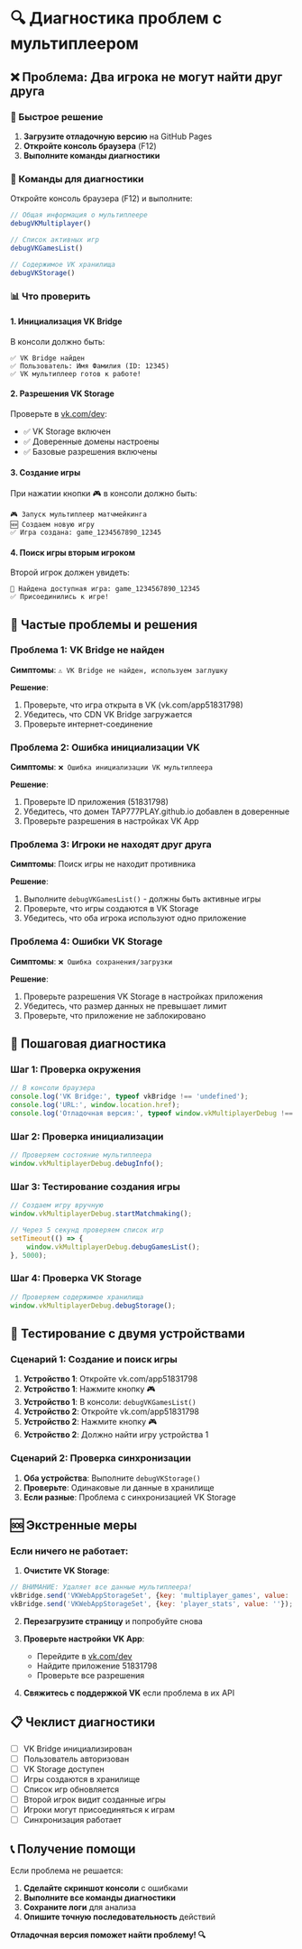 # 🔍 Диагностика проблем с мультиплеером

## ❌ Проблема: Два игрока не могут найти друг друга

### 🚀 Быстрое решение

1. **Загрузите отладочную версию** на GitHub Pages
2. **Откройте консоль браузера** (F12)
3. **Выполните команды диагностики**

### 🔧 Команды для диагностики

Откройте консоль браузера (F12) и выполните:

```javascript
// Общая информация о мультиплеере
debugVKMultiplayer()

// Список активных игр
debugVKGamesList()

// Содержимое VK хранилища
debugVKStorage()
```

### 📊 Что проверить

#### 1. Инициализация VK Bridge
В консоли должно быть:
```
✅ VK Bridge найден
✅ Пользователь: Имя Фамилия (ID: 12345)
✅ VK мультиплеер готов к работе!
```

#### 2. Разрешения VK Storage
Проверьте в [vk.com/dev](https://vk.com/dev):
- ✅ VK Storage включен
- ✅ Доверенные домены настроены
- ✅ Базовые разрешения включены

#### 3. Создание игры
При нажатии кнопки 🎮 в консоли должно быть:
```
🎮 Запуск мультиплеер матчмейкинга
🆕 Создаем новую игру
✅ Игра создана: game_1234567890_12345
```

#### 4. Поиск игры вторым игроком
Второй игрок должен увидеть:
```
🎯 Найдена доступная игра: game_1234567890_12345
✅ Присоединились к игре!
```

## 🐛 Частые проблемы и решения

### Проблема 1: VK Bridge не найден
**Симптомы**: `⚠️ VK Bridge не найден, используем заглушку`

**Решение**:
1. Проверьте, что игра открыта в VK (vk.com/app51831798)
2. Убедитесь, что CDN VK Bridge загружается
3. Проверьте интернет-соединение

### Проблема 2: Ошибка инициализации VK
**Симптомы**: `❌ Ошибка инициализации VK мультиплеера`

**Решение**:
1. Проверьте ID приложения (51831798)
2. Убедитесь, что домен TAP777PLAY.github.io добавлен в доверенные
3. Проверьте разрешения в настройках VK App

### Проблема 3: Игроки не находят друг друга
**Симптомы**: Поиск игры не находит противника

**Решение**:
1. Выполните `debugVKGamesList()` - должны быть активные игры
2. Проверьте, что игры создаются в VK Storage
3. Убедитесь, что оба игрока используют одно приложение

### Проблема 4: Ошибки VK Storage
**Симптомы**: `❌ Ошибка сохранения/загрузки`

**Решение**:
1. Проверьте разрешения VK Storage в настройках приложения
2. Убедитесь, что размер данных не превышает лимит
3. Проверьте, что приложение не заблокировано

## 🔧 Пошаговая диагностика

### Шаг 1: Проверка окружения
```javascript
// В консоли браузера
console.log('VK Bridge:', typeof vkBridge !== 'undefined');
console.log('URL:', window.location.href);
console.log('Отладочная версия:', typeof window.vkMultiplayerDebug !== 'undefined');
```

### Шаг 2: Проверка инициализации
```javascript
// Проверяем состояние мультиплеера
window.vkMultiplayerDebug.debugInfo();
```

### Шаг 3: Тестирование создания игры
```javascript
// Создаем игру вручную
window.vkMultiplayerDebug.startMatchmaking();

// Через 5 секунд проверяем список игр
setTimeout(() => {
    window.vkMultiplayerDebug.debugGamesList();
}, 5000);
```

### Шаг 4: Проверка VK Storage
```javascript
// Проверяем содержимое хранилища
window.vkMultiplayerDebug.debugStorage();
```

## 📱 Тестирование с двумя устройствами

### Сценарий 1: Создание и поиск игры
1. **Устройство 1**: Откройте vk.com/app51831798
2. **Устройство 1**: Нажмите кнопку 🎮
3. **Устройство 1**: В консоли: `debugVKGamesList()`
4. **Устройство 2**: Откройте vk.com/app51831798
5. **Устройство 2**: Нажмите кнопку 🎮
6. **Устройство 2**: Должно найти игру устройства 1

### Сценарий 2: Проверка синхронизации
1. **Оба устройства**: Выполните `debugVKStorage()`
2. **Проверьте**: Одинаковые ли данные в хранилище
3. **Если разные**: Проблема с синхронизацией VK Storage

## 🆘 Экстренные меры

### Если ничего не работает:

1. **Очистите VK Storage**:
```javascript
// ВНИМАНИЕ: Удаляет все данные мультиплеера!
vkBridge.send('VKWebAppStorageSet', {key: 'multiplayer_games', value: '[]'});
vkBridge.send('VKWebAppStorageSet', {key: 'player_stats', value: ''});
```

2. **Перезагрузите страницу** и попробуйте снова

3. **Проверьте настройки VK App**:
   - Перейдите в [vk.com/dev](https://vk.com/dev)
   - Найдите приложение 51831798
   - Проверьте все разрешения

4. **Свяжитесь с поддержкой VK** если проблема в их API

## 📋 Чеклист диагностики

- [ ] VK Bridge инициализирован
- [ ] Пользователь авторизован
- [ ] VK Storage доступен
- [ ] Игры создаются в хранилище
- [ ] Список игр обновляется
- [ ] Второй игрок видит созданные игры
- [ ] Игроки могут присоединяться к играм
- [ ] Синхронизация работает

## 📞 Получение помощи

Если проблема не решается:

1. **Сделайте скриншот консоли** с ошибками
2. **Выполните все команды диагностики**
3. **Сохраните логи** для анализа
4. **Опишите точную последовательность** действий

**Отладочная версия поможет найти проблему! 🔍** 